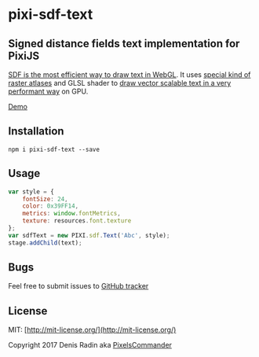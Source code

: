 pixi-sdf-text
=============

Signed distance fields text implementation for PixiJS
-----------------------------------------------------

<a href="https://www.mapbox.com/blog/text-signed-distance-fields/">SDF is the most efficient way to draw text in WebGL</a>.
        It uses <a href="http://pixelscommander.com/polygon/pixi-sdf-text/assets/OpenSans-Regular.png">special kind of raster atlases</a> and GLSL shader to <a href="http://wdobbie.com/pdf/">draw vector scalable text in a very performant way</a> on GPU.</p>

[Demo](http://pixelscommander.com/polygon/pixi-sdf-text/demo/)

Installation
------------

`npm i pixi-sdf-text --save`

Usage
-----

```javascript
var style = {
	fontSize: 24,
	color: 0x39FF14,
	metrics: window.fontMetrics,
	texture: resources.font.texture
};
var sdfText = new PIXI.sdf.Text('Abc', style);
stage.addChild(text);
```

Bugs
----
Feel free to submit issues to [GitHub tracker](https://github.com/PixelsCommander/pixi-sdf-text/issues)

License
-------
MIT: [http://mit-license.org/](http://mit-license.org/)

Copyright 2017 Denis Radin aka [PixelsCommander](http://pixelscommander.com)